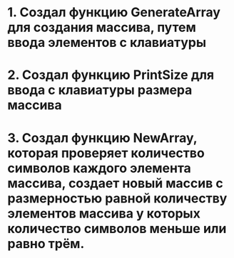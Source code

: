 # 1. Создал функцию GenerateArray для создания массива, путем ввода элементов с клавиатуры
# 2. Создал функцию PrintSize для ввода с клавиатуры размера массива
# 3. Создал функцию NewArray, которая проверяет количество символов каждого элемента массива, создает новый массив с размерностью равной количеству элементов массива у которых количество символов меньше или равно трём.